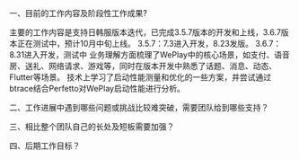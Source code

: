 

一、目前的工作内容及阶段性工作成果?

主要的工作内容是支持日韩服版本迭代，已完成3.5.7版本的开发和上线，3.6.7版本正在测试中，预计10月中旬上线。
3.5.7：7.3进入开发，8.23发版。
3.6.7：8.31进入开发，测试中
业务理解方面梳理了WePlay中的核心场景，如支付、语音房、送礼、网络请求、游戏等，同时在版本开发中熟悉了话题、消息、动态、Flutter等场景。
技术上学习了启动性能测量和优化的一些方案，并尝试通过btrace结合Perfetto对WePlay启动性能进行分析。

二、工作进展中遇到哪些问题或挑战比较难突破，需要团队给到哪些支持？



三、相比整个团队自己的长处及短板需要加强？

四、后期工作目标？
